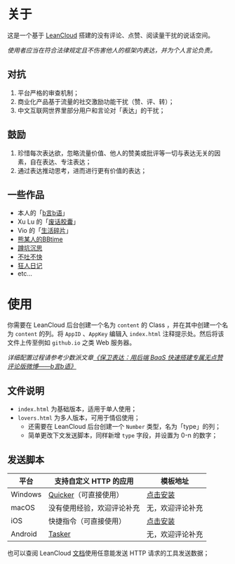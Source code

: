 # 关于

这是一个基于 [LeanCloud](https://leancloud.com) 搭建的没有评论、点赞、阅读量干扰的说话空间。

*使用者应当在符合法律规定且不伤害他人的框架内表达，并为个人言论负责。*

## 对抗

1. 平台严格的审查机制；
2. 商业化产品基于流量的社交激励功能干扰（赞、评、转）；
3. 中文互联网世界里部分用户和言论对「表达」的干扰；

## 鼓励

1. 珍惜每次表达欲，忽略流量价值、他人的赞美或批评等一切与表达无关的因素，自在表达、专注表达；
2. 通过表达推动思考，进而进行更有价值的表达；

## 一些作品

- 本人的「[b言b语](https://bb.daibor.com)」
- Xu Lu 的「[废话胶囊](https://bb.lynnislu.com/)」
- Vio 的「[生活碎片](https://vio1331.github.io/)」
- [熊某人的BBtime](https://wangyr55.github.io/)
- [蹲坑沉思](https://dashlin.github.io/mythought/)
- [不吐不快](http://blog.zackzhou.com/thread/)
- [狂人日记](https://bb.elizen.me/)
- etc…

# 使用

你需要在 LeanCloud 后台创建一个名为 `content` 的 Class ，并在其中创建一个名为 `content` 的列。将 `AppID` 、`AppKey` 编辑入 `index.html` 注释提示处。然后将该文件上传至例如 `github.io` 之类 Web 服务器。

*详细配置过程请参考少数派文章[《保卫表达：用后端 BaaS 快速搭建专属无点赞评论版微博——b言b语》](https://sspai.com/post/60024)*

## 文件说明

- `index.html` 为基础版本，适用于单人使用；
- `lovers.html` 为多人版本，可用于情侣使用；
  - 还需要在 LeanCloud 后台创建一个 `Number` 类型，名为「type」的列；
  - 简单更改下文发送脚本，同样新增 `type` 字段，并设置为 0-n 的数字；

## 发送脚本

| 平台    | 支持自定义 HTTP 的应用                                       | 模板地址                                                     |
| ------- | ------------------------------------------------------------ | ------------------------------------------------------------ |
| Windows | [Quicker](https://www.getquicker.net/)（可直接使用）         | [点击安装](https://getquicker.net/sharedaction?code=eeb80278-5f53-4b0d-d333-08d7e0dd26a9) |
| macOS   | 没有使用经验，欢迎评论补充                                   | 无，欢迎评论补充                                             |
| iOS     | 快捷指令（可直接使用）                                       | [点击安装](https://www.icloud.com/shortcuts/3cfcbc36a6a24e0a8721bfeef8dfc6cf) |
| Android | [Tasker](https://play.google.com/store/apps/details?id=net.dinglisch.android.taskerm&hl=en_US) | 无，欢迎评论补充                                             |

也可以查阅 LeanCloud [文档](https://console.leancloud.app/docs/rest_api.html#hash1094926014)使用任意能发送 HTTP 请求的工具发送数据；